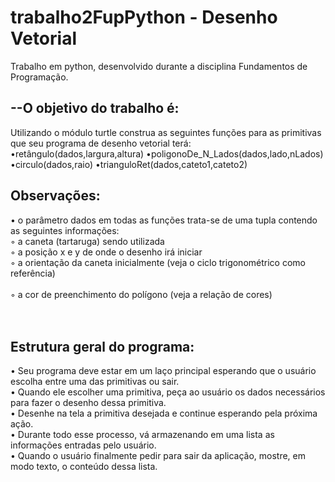 # trabalho2FupPython - Desenho Vetorial
Trabalho em python, desenvolvido durante a disciplina Fundamentos de Programação.

## --O objetivo do trabalho é:<br/> 
Utilizando o módulo turtle construa as seguintes funções para as primitivas que seu programa de desenho
vetorial terá:<br/>
  •retângulo(dados,largura,altura)
  •poligonoDe_N_Lados(dados,lado,nLados)
  •circulo(dados,raio)
  •trianguloRet(dados,cateto1,cateto2)<br/>

## Observações:<br/>
  • o parâmetro dados em todas as funções trata-se de uma tupla contendo as seguintes informações:<br/>
    ◦ a caneta (tartaruga) sendo utilizada <br/>
    ◦ a posição x e y de onde o desenho irá iniciar<br/>
    ◦ a orientação da caneta inicialmente (veja o ciclo trigonométrico como referência)<br/>  
    ◦ a cor de preenchimento do polígono (veja a relação de cores)<br/>
<br/>
<br/>
## Estrutura geral do programa: <br/>
   • Seu programa deve estar em um laço principal esperando que o usuário escolha entre uma das
      primitivas ou sair. <br/>
   • Quando ele escolher uma primitiva, peça ao usuário os dados necessários para fazer o desenho dessa 
      primitiva. <br/>
   • Desenhe na tela a primitiva desejada e continue esperando pela próxima ação.<br/>
   • Durante todo esse processo, vá armazenando em uma lista as informações entradas pelo usuário.<br/>
   • Quando o usuário finalmente pedir para sair da aplicação, mostre, em modo texto, o conteúdo dessa
      lista. <br/>
